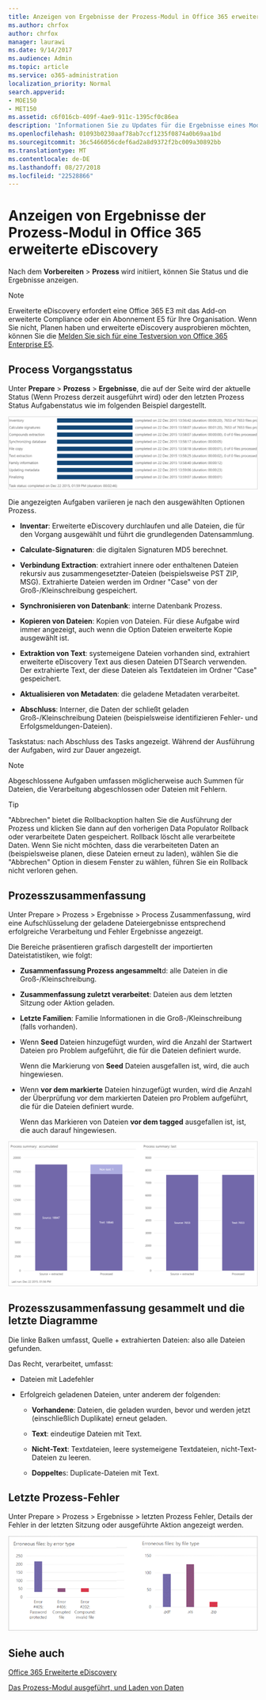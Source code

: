 ```yaml
---
title: Anzeigen von Ergebnisse der Prozess-Modul in Office 365 erweiterte eDiscovery
ms.author: chrfox
author: chrfox
manager: laurawi
ms.date: 9/14/2017
ms.audience: Admin
ms.topic: article
ms.service: o365-administration
localization_priority: Normal
search.appverid:
- MOE150
- MET150
ms.assetid: c6f016cb-409f-4ae9-911c-1395cf0c86ea
description: 'Informationen Sie zu Updates für die Ergebnisse eines Moduls Prozess in Office 365 erweiterte eDiscovery, einschließlich Vorgangsstatus und zusammenfassende Prozess ausgeführt.  '
ms.openlocfilehash: 01093b0230aaf78ab7ccf1235f0874a0b69aa1bd
ms.sourcegitcommit: 36c5466056cdef6ad2a8d9372f2bc009a30892bb
ms.translationtype: MT
ms.contentlocale: de-DE
ms.lasthandoff: 08/27/2018
ms.locfileid: "22528866"
---
```

# <a name="view-process-module-results-in-office-365-advanced-ediscovery"></a>Anzeigen von Ergebnisse der Prozess-Modul in Office 365 erweiterte eDiscovery

Nach dem **Vorbereiten** \> **Prozess** wird initiiert, können Sie Status und die Ergebnisse anzeigen. 
  
> [!NOTE]
> Erweiterte eDiscovery erfordert eine Office 365 E3 mit das Add-on erweiterte Compliance oder ein Abonnement E5 für Ihre Organisation. Wenn Sie nicht, Planen haben und erweiterte eDiscovery ausprobieren möchten, können Sie die [Melden Sie sich für eine Testversion von Office 365 Enterprise E5](https://go.microsoft.com/fwlink/p/?LinkID=698279). 
  
## <a name="process-task-status"></a>Process Vorgangsstatus

Unter **Prepare** \> **Prozess** \> **Ergebnisse**, die auf der Seite wird der aktuelle Status (Wenn Prozess derzeit ausgeführt wird) oder den letzten Prozess Status Aufgabenstatus wie im folgenden Beispiel dargestellt.
  
![Prozessmodul-Aufgabenstatus](media/9430f9e7-a4dd-47c7-ac2e-2c6a60fc948b.png)
  
Die angezeigten Aufgaben variieren je nach den ausgewählten Optionen Prozess. 
  
- **Inventar**: Erweiterte eDiscovery durchlaufen und alle Dateien, die für den Vorgang ausgewählt und führt die grundlegenden Datensammlung.
    
- **Calculate-Signaturen**: die digitalen Signaturen MD5 berechnet.
    
- **Verbindung Extraction**: extrahiert innere oder enthaltenen Dateien rekursiv aus zusammengesetzter-Dateien (beispielsweise PST ZIP, MSG). Extrahierte Dateien werden im Ordner "Case" von der Groß-/Kleinschreibung gespeichert.
    
- **Synchronisieren von Datenbank**: interne Datenbank Prozess.
    
- **Kopieren von Dateien**: Kopien von Dateien. Für diese Aufgabe wird immer angezeigt, auch wenn die Option Dateien erweiterte Kopie ausgewählt ist.
    
- **Extraktion von Text**: systemeigene Dateien vorhanden sind, extrahiert erweiterte eDiscovery Text aus diesen Dateien DTSearch verwenden. Der extrahierte Text, der diese Dateien als Textdateien im Ordner "Case" gespeichert.
    
- **Aktualisieren von Metadaten**: die geladene Metadaten verarbeitet. 
    
- **Abschluss**: Interner, die Daten der schließt geladen Groß-/Kleinschreibung Dateien (beispielsweise identifizieren Fehler- und Erfolgsmeldungen-Dateien). 
    
Taskstatus: nach Abschluss des Tasks angezeigt. Während der Ausführung der Aufgaben, wird zur Dauer angezeigt.
  
> [!NOTE]
> Abgeschlossene Aufgaben umfassen möglicherweise auch Summen für Dateien, die Verarbeitung abgeschlossen oder Dateien mit Fehlern. 
  
> [!TIP]
> "Abbrechen" bietet die Rollbackoption halten Sie die Ausführung der Prozess und klicken Sie dann auf den vorherigen Data Populator Rollback oder verarbeitete Daten gespeichert. Rollback löscht alle verarbeitete Daten. Wenn Sie nicht möchten, dass die verarbeiteten Daten an (beispielsweise planen, diese Dateien erneut zu laden), wählen Sie die "Abbrechen" Option in diesem Fenster zu wählen, führen Sie ein Rollback nicht verloren gehen. 
  
## <a name="process-summary"></a>Prozesszusammenfassung

Unter Prepare \> Prozess \> Ergebnisse \> Process Zusammenfassung, wird eine Aufschlüsselung der geladene Dateiergebnisse entsprechend erfolgreiche Verarbeitung und Fehler Ergebnisse angezeigt.
  
Die Bereiche präsentieren grafisch dargestellt der importierten Dateistatistiken, wie folgt:
  
- **Zusammenfassung Prozess angesammelt**d: alle Dateien in die Groß-/Kleinschreibung.
    
- **Zusammenfassung zuletzt verarbeitet**: Dateien aus dem letzten Sitzung oder Aktion geladen. 
    
- **Letzte Familien**: Familie Informationen in die Groß-/Kleinschreibung (falls vorhanden).
    
- Wenn **Seed** Dateien hinzugefügt wurden, wird die Anzahl der Startwert Dateien pro Problem aufgeführt, die für die Dateien definiert wurde. 
    
    Wenn die Markierung von **Seed** Dateien ausgefallen ist, wird, die auch hingewiesen. 
    
- Wenn **vor dem markierte** Dateien hinzugefügt wurden, wird die Anzahl der Überprüfung vor dem markierten Dateien pro Problem aufgeführt, die für die Dateien definiert wurde. 
    
    Wenn das Markieren von Dateien **vor dem tagged** ausgefallen ist, ist, die auch darauf hingewiesen. 
    
![Zusammenfassung des Prozessmoduls](media/2086a691-9e3d-4117-beb2-a5c3a9a4cc94.png)
  
## <a name="process-summary-accumulated-and-last-charts"></a>Prozesszusammenfassung gesammelt und die letzte Diagramme

Die linke Balken umfasst, Quelle + extrahierten Dateien: also alle Dateien gefunden. 
  
Das Recht, verarbeitet, umfasst:
  
- Dateien mit Ladefehler
    
- Erfolgreich geladenen Dateien, unter anderem der folgenden: 
    
  - **Vorhandene**: Dateien, die geladen wurden, bevor und werden jetzt (einschließlich Duplikate) erneut geladen.
    
  - **Text**: eindeutige Dateien mit Text.
    
  - **Nicht-Text**: Textdateien, leere systemeigene Textdateien, nicht-Text-Dateien zu leeren. 
    
  - **Doppelte**s: Duplicate-Dateien mit Text.
    
## <a name="last-process-errors"></a>Letzte Prozess-Fehler

Unter Prepare \> Prozess \> Ergebnisse \> letzten Prozess Fehler, Details der Fehler in der letzten Sitzung oder ausgeführte Aktion angezeigt werden.
  
![Prozessmodulfehler](media/4771d0f4-4217-445a-9ba4-8b6541c5ad09.png)
  
## <a name="see-also"></a>Siehe auch

[Office 365 Erweiterte eDiscovery](office-365-advanced-ediscovery.md)
  
[Das Prozess-Modul ausgeführt, und Laden von Daten](run-the-process-module-and-load-data-in-advanced-ediscovery.md)

